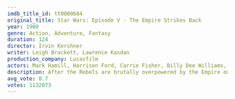 ```yaml
---
imdb_title_id: tt0080684
original_title: Star Wars: Episode V - The Empire Strikes Back
year: 1980
genre: Action, Adventure, Fantasy
duration: 124
director: Irvin Kershner
writer: Leigh Brackett, Lawrence Kasdan
production_company: Lucasfilm
actors: Mark Hamill, Harrison Ford, Carrie Fisher, Billy Dee Williams, Anthony Daniels, David Prowse, Peter Mayhew, Kenny Baker, Frank Oz, Alec Guinness, Jeremy Bulloch, John Hollis, Jack Purvis, Des Webb, Clive Revill
description: After the Rebels are brutally overpowered by the Empire on the ice planet Hoth, Luke Skywalker begins Jedi training with Yoda, while his friends are pursued by Darth Vader and a bounty hunter named Boba Fett all over the galaxy.
avg_vote: 8.7
votes: 1132073
---
```

